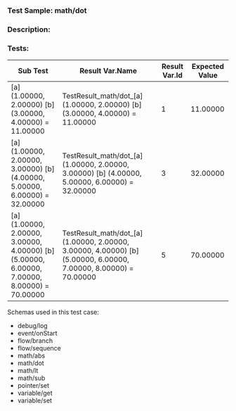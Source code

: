 ### **Test Sample:** math/dot
### **Description:** 

### Tests:
| Sub Test | Result Var.Name | Result Var.Id | Expected Value
| ----------- | ----------- | ----------- |----------- |
| [a] (1.00000, 2.00000) [b] (3.00000, 4.00000) = 11.00000 | TestResult_math/dot_[a] (1.00000, 2.00000) [b] (3.00000, 4.00000) = 11.00000 | 1 | 11.00000
| [a] (1.00000, 2.00000, 3.00000) [b] (4.00000, 5.00000, 6.00000) = 32.00000 | TestResult_math/dot_[a] (1.00000, 2.00000, 3.00000) [b] (4.00000, 5.00000, 6.00000) = 32.00000 | 3 | 32.00000
| [a] (1.00000, 2.00000, 3.00000, 4.00000) [b] (5.00000, 6.00000, 7.00000, 8.00000) = 70.00000 | TestResult_math/dot_[a] (1.00000, 2.00000, 3.00000, 4.00000) [b] (5.00000, 6.00000, 7.00000, 8.00000) = 70.00000 | 5 | 70.00000

Schemas used in this test case:
- debug/log
- event/onStart
- flow/branch
- flow/sequence
- math/abs
- math/dot
- math/lt
- math/sub
- pointer/set
- variable/get
- variable/set
